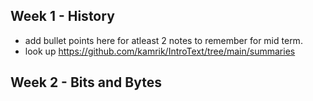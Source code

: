## Week 1 - History
- add bullet points here for atleast 2 notes to remember for mid term.
- look up https://github.com/kamrik/IntroText/tree/main/summaries
## Week 2 - Bits and Bytes
